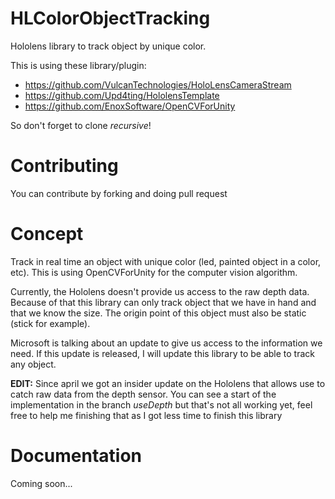 # HLColorObjectTracking
Hololens library to track object by unique color. 

This is using these library/plugin:

-	https://github.com/VulcanTechnologies/HoloLensCameraStream
-	https://github.com/Upd4ting/HololensTemplate
-	https://github.com/EnoxSoftware/OpenCVForUnity

So don't forget to clone *recursive*!

# Contributing

You can contribute by forking and doing pull request

# Concept 

Track in real time an object with unique color (led, painted object in a color, etc).
This is using OpenCVForUnity for the computer vision algorithm.

Currently, the Hololens doesn't provide us access to the raw depth data.
Because of that this library can only track object that we have in hand and that we know the size. 
The origin point of this object must also be static (stick for example).

Microsoft is talking about an update to give us access to the information we need.
If this update is released, I will update this library to be able to track any object.

**EDIT:** Since april we got an insider update on the Hololens that allows use to catch raw data from the depth sensor. You can see a start of the implementation in the branch *useDepth* but that's not all working yet, feel free to help me finishing that as I got less time to finish this library

# Documentation

Coming soon...
